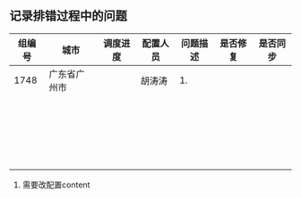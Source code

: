 ## 记录排错过程中的问题

| 组编号 | 城市         | 调度进度 | 配置人员 | 问题描述 | 是否修复 | 是否同步 |
| ------ | ------------ | -------- | -------- | -------- | -------- | -------- |
| 1748   | 广东省广州市 |          | 胡涛涛   | 1.       |          |          |
|        |              |          |          |          |          |          |
|        |              |          |          |          |          |          |
|        |              |          |          |          |          |          |
|        |              |          |          |          |          |          |
|        |              |          |          |          |          |          |
|        |              |          |          |          |          |          |
|        |              |          |          |          |          |          |
|        |              |          |          |          |          |          |
|        |              |          |          |          |          |          |
|        |              |          |          |          |          |          |
|        |              |          |          |          |          |          |
|        |              |          |          |          |          |          |
|        |              |          |          |          |          |          |
|        |              |          |          |          |          |          |
|        |              |          |          |          |          |          |
|        |              |          |          |          |          |          |
|        |              |          |          |          |          |          |
|        |              |          |          |          |          |          |
|        |              |          |          |          |          |          |
|        |              |          |          |          |          |          |
|        |              |          |          |          |          |          |
|        |              |          |          |          |          |          |

1.  需要改配置content
